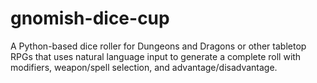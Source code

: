 # gnomish-dice-cup
A Python-based dice roller for Dungeons and Dragons or other tabletop RPGs that uses natural language input to generate a complete roll with modifiers, weapon/spell selection, and advantage/disadvantage.

